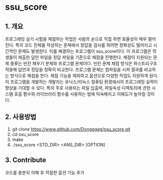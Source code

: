 # ssu_score

## 1. 개요
 프로그래밍 실기 시험을 채점하는 작업은 사람의 손으로 직접 하면 효율성이 매우 떨어진다. 특히 코드 전체를 작성하는 문제에서 정답을 검사를 하려면 정확성도 떨어지고 시간적인 문제도 발생한다. 이를 해결하는 프로그램이 ssu_score이다. 이 프로그램은 학생들이 제출한 답안 파일을 정답 파일을 기준으로 채점을 진행한다. 채점이 지원되는 문제 종류는 빈칸 채우기 문제와 프로그램 문제이다. 빈칸 문제 채점 방식은 파스트리구조 적용해 답안과 정답을 정확히 비교한다. 프로그램 문제는 컴파일을 시켜 결과를 비교하는 방식으로 채점을 한다. 채점 기능을 제외하고 옵션으로 다양한 작업도 지원하게 된다. 이 프로그램을 개발하는 개발자는 유닉스/리눅스 컴퓨팅 환경에서의 프로그래밍 실력이 향상을 기대할 수 있다. 특히 주로 사용되는 파일 입출력, 파일속성 디렉토리에 관한 시스템 호출 함수와 라이브러리 함수를 사용하는 법에 익숙해지고 이해도가 높아질 것이다.  
 
## 2. 사용방법
1. git clone https://www.github.com/Donggggg/ssu_score.git
2. cd ssu_score
3. make
4. ./ssu_score <STD_DIR> <ANS_DIR> [OPTION]

## 3. Contribute
코드를 충분히 이해 후 적절한 옵션 기능 추가
